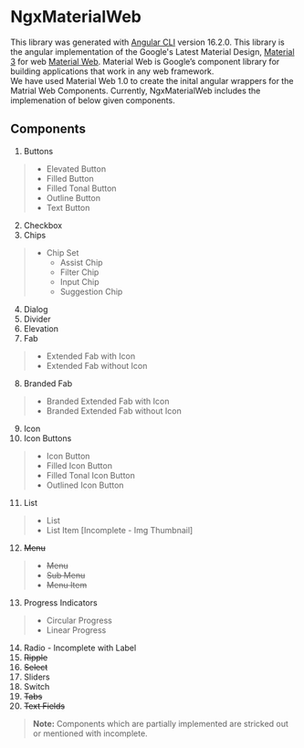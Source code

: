 # NgxMaterialWeb
This library was generated with [Angular CLI](https://github.com/angular/angular-cli) version 16.2.0. This library is the angular implementation of the Google's Latest Material Design, [Material 3](https://m3.material.io/) for web [Material Web](https://m3.material.io/develop/web). Material Web is Google’s component library for building applications that work in any web framework.  
We have used Material Web 1.0 to create the inital angular wrappers for the Matrial Web Components. Currently, NgxMaterialWeb includes the implemenation of below given components.

<!-- ## About
### Introduction
### Quick Start
## Theming
### Material Theming
### Color
### Typography -->
## Components
1. Buttons
> * Elevated Button
> * Filled Button
> * Filled Tonal Button
> * Outline Button
> * Text Button
2. Checkbox
3. Chips
> * Chip Set
>   * Assist Chip
>   * Filter Chip
>   * Input Chip
>   * Suggestion Chip
4. Dialog
5. Divider
6. Elevation
7. Fab
> * Extended Fab with Icon
> * Extended Fab without Icon
8. Branded Fab
> * Branded Extended Fab with Icon
> * Branded Extended Fab without Icon
9. Icon
10. Icon Buttons
> * Icon Button
> * Filled Icon Button
> * Filled Tonal Icon Button
> * Outlined Icon Button
11. List
> * List
> * List Item [Incomplete - Img Thumbnail]
12. ~~Menu~~
> * ~~Menu~~
> * ~~Sub Menu~~
> * ~~Menu Item~~
13. Progress Indicators
> * Circular Progress
> * Linear Progress
14. Radio - Incomplete with Label
15. ~~Ripple~~
16. ~~Select~~
17. Sliders
18. Switch
19. ~~Tabs~~
20. ~~Text Fields~~

>**Note:** Components which are partially implemented are stricked out or mentioned with incomplete.
